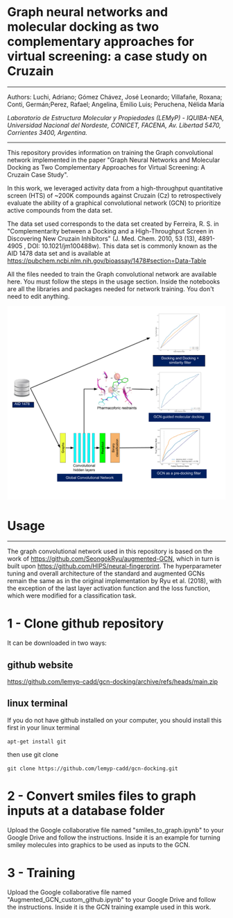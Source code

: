 #  Graph neural networks and molecular docking as two complementary approaches for virtual screening: a case study on Cruzain 

-----------------------------------------------------------------------------------------------------------------------------------------

Authors: 
Luchi, Adriano; Gómez Chávez, José Leonardo; Villafañe, Roxana; Conti, Germán;Perez, Rafael; Angelina, Emilio Luis; Peruchena, Nélida María


*Laboratorio de Estructura Molecular y Propiedades (LEMyP) - IQUIBA-NEA, Universidad Nacional del Nordeste, CONICET, FACENA, Av. Libertad
5470, Corrientes 3400, Argentina.*


------------------------------------------------------------------------------------------------------------------------------------------
This repository provides information on training the Graph convolutional network implemented in the paper "Graph Neural Networks and Molecular Docking as Two Complementary Approaches for Virtual Screening: A Cruzain Case Study".

In this work, we leveraged activity data from a high-throughput quantitative screen (HTS) of ~200K compounds against Cruzain (Cz) to retrospectively evaluate the ability of a graphical convolutional network (GCN) to prioritize active compounds from the data set.

The data set used corresponds to the data set created by Ferreira, R. S. in "Complementarity between a Docking and a High-Throughput Screen in Discovering New Cruzain Inhibitors" (J. Med. Chem. 2010, 53 (13), 4891-4905 , DOI: 10.1021/jm100488w).
This data set is commonly known as the AID 1478 data set and is available at https://pubchem.ncbi.nlm.nih.gov/bioassay/1478#section=Data-Table

All the files needed to train the Graph convolutional network are available here.
You must follow the steps in the usage section. Inside the notebooks are all the libraries and packages needed for network training. You don't need to edit anything.

![gcn-architecture](https://github.com/lemyp-cadd/gcn-docking/blob/main/cover%20fig.png)

#   Usage
------------------------------------------------------------------------------------------------------------------------------------------
The graph convolutional network used in this repository is based on the work of https://github.com/SeongokRyu/augmented-GCN, which in turn is built upon https://github.com/HIPS/neural-fingerprint. The hyperparameter tuning and overall architecture of the standard and augmented GCNs remain the same as in the original implementation by Ryu et al. (2018), with the exception of the last layer activation function and the loss function, which were modified for a classification task.

#  1 - Clone github repository
It can be downloaded in two ways: 

## github website  

https://github.com/lemyp-cadd/gcn-docking/archive/refs/heads/main.zip

## linux terminal
If you do not have github installed on your computer, you should install this first in your linux terminal

 ```apt-get install git```
 
 then use git clone
 
 ```git clone https://github.com/lemyp-cadd/gcn-docking.git```

#  2 - Convert smiles files to graph inputs at a database folder
Upload the Google collaborative file named "smiles_to_graph.ipynb" to your Google Drive and follow the instructions. Inside it is an example for turning smiley molecules into graphics to be used as inputs to the GCN.

#  3 - Training 
Upload the Google collaborative file named "Augmented_GCN_custom_github.ipynb" to your Google Drive and follow the instructions. Inside it is the GCN training example used in this work.


